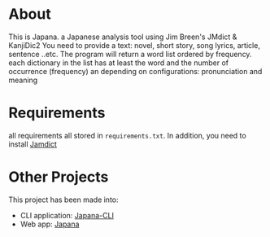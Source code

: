 # About 

This is Japana. a Japanese analysis tool using Jim Breen's JMdict & KanjiDic2
You need to provide a text: novel, short story, song lyrics, article, sentence ..etc. 
The program will return a word list ordered by frequency. 
each dictionary in the list has at least the word and the number of occurrence (frequency)
an depending on configurations: pronunciation and meaning

# Requirements

all requirements all stored in `requirements.txt`. In addition, you need to install [Jamdict](https://github.com/neocl/jamdict)



# Other Projects

This project has been made into:
* CLI application: [Japana-CLI](https://github.com/reem-codes/japana-cli)
* Web app: [Japana](http://japana.reem-codes.com)


